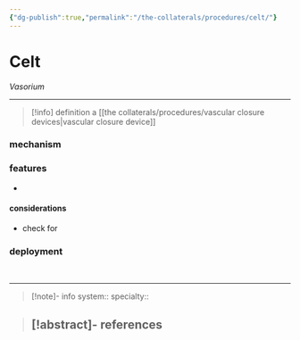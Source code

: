 ```yaml
---
{"dg-publish":true,"permalink":"/the-collaterals/procedures/celt/"}
---
```



# Celt

*Vasorium*

---

> [!info] definition
> a [[the collaterals/procedures/vascular closure devices\|vascular closure device]]

### mechanism


### features
- 

#### considerations
- check for 

### deployment


<br>

---

> [!note]- info
> system:: 
> specialty:: 

> [!abstract]- references
> - 





